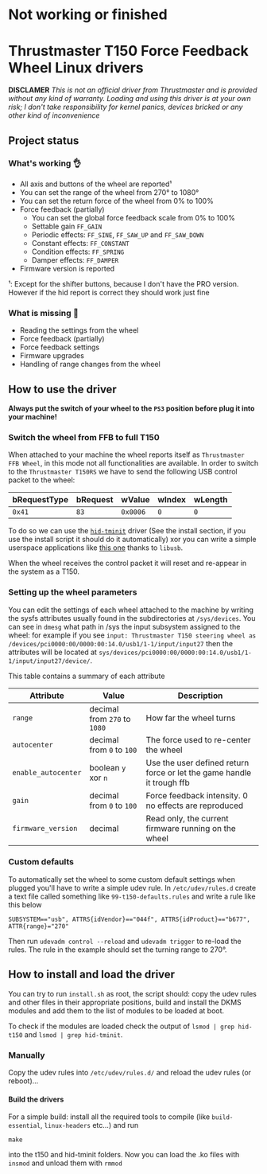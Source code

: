 # Not working or finished
# Thrustmaster T150 Force Feedback Wheel Linux drivers
**DISCLAMER**
*This is not an official driver from Thrustmaster and is provided without any kind of warranty. Loading and using this driver is at your own risk; I don't take responsibility for kernel panics, devices bricked or any other kind of inconvenience*

## Project status

### What's working 👌
+ All axis and buttons of the wheel are reported¹
+ You can set the range of the wheel from 270° to 1080°
+ You can set the return force of the wheel from 0% to 100%
+ Force feedback (partially)
  * You can set the global force feedback scale from 0% to 100%
  * Settable gain `FF_GAIN`
  * Periodic effects:  `FF_SINE`, `FF_SAW_UP` and `FF_SAW_DOWN`
  * Constant effects:  `FF_CONSTANT`
  * Condition effects: `FF_SPRING`
  * Damper effects:    `FF_DAMPER`
+ Firmware version is reported

¹: Except for the shifter buttons, because I don't have the PRO version. However if the hid report is correct they should work just fine

### What is missing 🚧
- Reading the settings from the wheel
- Force feedback (partially)
- Force feedback settings
- Firmware upgrades
- Handling of range changes from the wheel

## How to use the driver
**Always put the switch of your wheel to the `PS3` position before plug it into your machine!**

### Switch the wheel from FFB to full T150
When attached to your machine the wheel reports itself as `Thrustmaster FFB Wheel`, in this mode not all functionalities
are available. In order to switch to the `Thrustmaster T150RS` we have to send the following USB control packet to the 
wheel:

| bRequestType | bRequest | wValue | wIndex | wLength |
|--------------|----------|--------|--------|---------|
| `0x41`       | `83`     |`0x0006`| `0`    | `0`     |

To do so we can use the [`hid-tminit`](https://github.com/scarburato/hid-tminit) driver (See the install section, if you use the install script it should do it automatically) xor you can write a simple userspace applications like  [this one](https://gitlab.com/her0/tmdrv) thanks to `libusb`.

When the wheel receives the control packet it will reset and re-appear in the system as a T150.

### Setting up the wheel parameters
You can edit the settings of each wheel attached to the machine by writing the sysfs attributes usually found in the 
subdirectories at `/sys/devices`. You can see in `dmesg` what path in /sys the input subsystem assigned to the wheel:
for example if you see `input: Thrustmaster T150 steering wheel as /devices/pci0000:00/0000:00:14.0/usb1/1-1/input/input27`
then the attributes will be located at `sys/devices/pci0000:00/0000:00:14.0/usb1/1-1/input/input27/device/`.

This table contains a summary of each attribute

|Attribute          |Value                         |Description                                                       |
|-------------------|------------------------------|------------------------------------------------------------------|
|`range`            |decimal from `270` to `1080`  |How far the wheel turns                                           |
|`autocenter`       |decimal from `0` to `100`     |The force used to re-center the wheel                             |
|`enable_autocenter`|boolean `y` xor `n`           |Use the user defined return force or let the game handle it trough ffb|
|`gain`             |decimal from `0` to `100`     |Force feedback intensity. 0 no effects are reproduced             |
|`firmware_version` |decimal                       |Read only, the current firmware running on the wheel              |

### Custom defaults
To automatically set the wheel to some custom default settings when plugged you'll have to write a simple udev rule. In `/etc/udev/rules.d` create a text file called something like `99-t150-defaults.rules` and write a rule like this below
```
SUBSYSTEM=="usb", ATTRS{idVendor}=="044f", ATTRS{idProduct}=="b677", ATTR{range}="270"
```
Then run `udevadm control --reload` and `udevadm trigger` to re-load the rules. 
The rule in the example should set the turning range to 270°.

## How to install and load the driver
You can try to run `install.sh` as root, the script should: copy the udev rules and other files in their appropriate positions, build and install the DKMS modules and add them to the list of modules to be loaded at boot. 

To check if the modules are loaded check the output of `lsmod | grep hid-t150` and `lsmod | grep hid-tminit`.

### Manually 
Copy the udev rules into `/etc/udev/rules.d/` and reload the udev rules (or reboot)...

#### Build the drivers
For a simple build: install all the required tools to compile (like `build-essential`, `linux-headers` etc...) and run
```
make
```
into the t150 and hid-tminit folders. Now you can load the .ko files with `insmod` and unload them with `rmmod`
